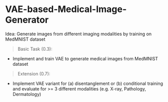 # VAE-based-Medical-Image-Generator

Idea: Generate images from different imaging modalities by training on MedMNIST dataset
> Basic Task (0.3):
* Implement and train VAE to generate medical images from MedMNIST dataset

>Extension (0.7):
* Implement VAE variant for (a) disentanglement or (b) conditional training and evaluate for >= 3 different modalities (e.g. X-ray, Pathology, Dermatology)
